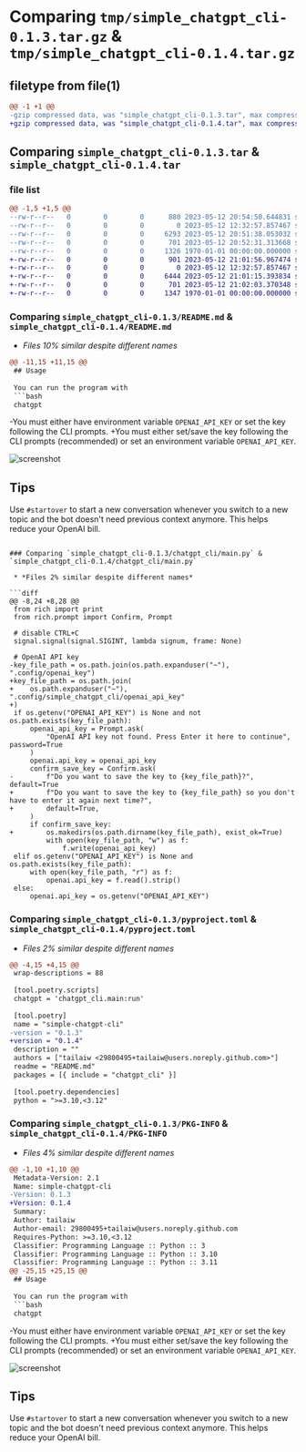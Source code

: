 # Comparing `tmp/simple_chatgpt_cli-0.1.3.tar.gz` & `tmp/simple_chatgpt_cli-0.1.4.tar.gz`

## filetype from file(1)

```diff
@@ -1 +1 @@
-gzip compressed data, was "simple_chatgpt_cli-0.1.3.tar", max compression
+gzip compressed data, was "simple_chatgpt_cli-0.1.4.tar", max compression
```

## Comparing `simple_chatgpt_cli-0.1.3.tar` & `simple_chatgpt_cli-0.1.4.tar`

### file list

```diff
@@ -1,5 +1,5 @@
--rw-r--r--   0        0        0      880 2023-05-12 20:54:50.644831 simple_chatgpt_cli-0.1.3/README.md
--rw-r--r--   0        0        0        0 2023-05-12 12:32:57.857467 simple_chatgpt_cli-0.1.3/chatgpt_cli/__init__.py
--rw-r--r--   0        0        0     6293 2023-05-12 20:51:38.053032 simple_chatgpt_cli-0.1.3/chatgpt_cli/main.py
--rw-r--r--   0        0        0      701 2023-05-12 20:52:31.313668 simple_chatgpt_cli-0.1.3/pyproject.toml
--rw-r--r--   0        0        0     1326 1970-01-01 00:00:00.000000 simple_chatgpt_cli-0.1.3/PKG-INFO
+-rw-r--r--   0        0        0      901 2023-05-12 21:01:56.967474 simple_chatgpt_cli-0.1.4/README.md
+-rw-r--r--   0        0        0        0 2023-05-12 12:32:57.857467 simple_chatgpt_cli-0.1.4/chatgpt_cli/__init__.py
+-rw-r--r--   0        0        0     6444 2023-05-12 21:01:15.393834 simple_chatgpt_cli-0.1.4/chatgpt_cli/main.py
+-rw-r--r--   0        0        0      701 2023-05-12 21:02:03.370348 simple_chatgpt_cli-0.1.4/pyproject.toml
+-rw-r--r--   0        0        0     1347 1970-01-01 00:00:00.000000 simple_chatgpt_cli-0.1.4/PKG-INFO
```

### Comparing `simple_chatgpt_cli-0.1.3/README.md` & `simple_chatgpt_cli-0.1.4/README.md`

 * *Files 10% similar despite different names*

```diff
@@ -11,15 +11,15 @@
 ## Usage
 
 You can run the program with
 ```bash
 chatgpt
 ```
 
-You must either have environment variable `OPENAI_API_KEY` or set the key following the CLI prompts.
+You must either set/save the key following the CLI prompts (recommended) or set an environment variable `OPENAI_API_KEY`.
 
 ![screenshot](screenshot.png)
 
 ## Tips
 
 Use `#startover` to start a new conversation whenever you switch to a new topic and the bot doesn't need previous context anymore. This helps reduce your OpenAI bill.
```

### Comparing `simple_chatgpt_cli-0.1.3/chatgpt_cli/main.py` & `simple_chatgpt_cli-0.1.4/chatgpt_cli/main.py`

 * *Files 2% similar despite different names*

```diff
@@ -8,24 +8,28 @@
 from rich import print
 from rich.prompt import Confirm, Prompt
 
 # disable CTRL+C
 signal.signal(signal.SIGINT, lambda signum, frame: None)
 
 # OpenAI API key
-key_file_path = os.path.join(os.path.expanduser("~"), ".config/openai_key")
+key_file_path = os.path.join(
+    os.path.expanduser("~"), ".config/simple_chatgpt_cli/openai_api_key"
+)
 if os.getenv("OPENAI_API_KEY") is None and not os.path.exists(key_file_path):
     openai_api_key = Prompt.ask(
         "OpenAI API key not found. Press Enter it here to continue", password=True
     )
     openai.api_key = openai_api_key
     confirm_save_key = Confirm.ask(
-        f"Do you want to save the key to {key_file_path}?", default=True
+        f"Do you want to save the key to {key_file_path} so you don't have to enter it again next time?",
+        default=True,
     )
     if confirm_save_key:
+        os.makedirs(os.path.dirname(key_file_path), exist_ok=True)
         with open(key_file_path, "w") as f:
             f.write(openai_api_key)
 elif os.getenv("OPENAI_API_KEY") is None and os.path.exists(key_file_path):
     with open(key_file_path, "r") as f:
         openai.api_key = f.read().strip()
 else:
     openai.api_key = os.getenv("OPENAI_API_KEY")
```

### Comparing `simple_chatgpt_cli-0.1.3/pyproject.toml` & `simple_chatgpt_cli-0.1.4/pyproject.toml`

 * *Files 2% similar despite different names*

```diff
@@ -4,15 +4,15 @@
 wrap-descriptions = 88
 
 [tool.poetry.scripts]
 chatgpt = 'chatgpt_cli.main:run'
 
 [tool.poetry]
 name = "simple-chatgpt-cli"
-version = "0.1.3"
+version = "0.1.4"
 description = ""
 authors = ["tailaiw <29800495+tailaiw@users.noreply.github.com>"]
 readme = "README.md"
 packages = [{ include = "chatgpt_cli" }]
 
 [tool.poetry.dependencies]
 python = ">=3.10,<3.12"
```

### Comparing `simple_chatgpt_cli-0.1.3/PKG-INFO` & `simple_chatgpt_cli-0.1.4/PKG-INFO`

 * *Files 4% similar despite different names*

```diff
@@ -1,10 +1,10 @@
 Metadata-Version: 2.1
 Name: simple-chatgpt-cli
-Version: 0.1.3
+Version: 0.1.4
 Summary: 
 Author: tailaiw
 Author-email: 29800495+tailaiw@users.noreply.github.com
 Requires-Python: >=3.10,<3.12
 Classifier: Programming Language :: Python :: 3
 Classifier: Programming Language :: Python :: 3.10
 Classifier: Programming Language :: Python :: 3.11
@@ -25,15 +25,15 @@
 ## Usage
 
 You can run the program with
 ```bash
 chatgpt
 ```
 
-You must either have environment variable `OPENAI_API_KEY` or set the key following the CLI prompts.
+You must either set/save the key following the CLI prompts (recommended) or set an environment variable `OPENAI_API_KEY`.
 
 ![screenshot](screenshot.png)
 
 ## Tips
 
 Use `#startover` to start a new conversation whenever you switch to a new topic and the bot doesn't need previous context anymore. This helps reduce your OpenAI bill.
```

